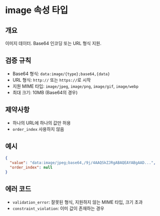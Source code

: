 # image 속성 타입

## 개요
이미지 데이터. Base64 인코딩 또는 URL 형식 지원.

## 검증 규칙
- Base64 형식: `data:image/{type};base64,{data}`
- URL 형식: `http://` 또는 `https://`로 시작
- 지원 MIME 타입: `image/jpeg`, `image/png`, `image/gif`, `image/webp`
- 최대 크기: 10MB (Base64의 경우)

## 제약사항
- 하나의 URL에 하나의 값만 허용
- `order_index` 사용하지 않음

## 예시
```json
{
  "value": "data:image/jpeg;base64,/9j/4AAQSkZJRgABAQEAYABgAAD...",
  "order_index": null
}
```

## 에러 코드
- `validation_error`: 잘못된 형식, 지원하지 않는 MIME 타입, 크기 초과
- `constraint_violation`: 이미 값이 존재하는 경우